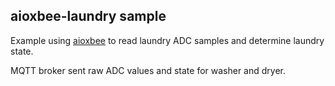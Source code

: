 ## aioxbee-laundry sample

Example using [aioxbee](https://github.com/idatum/aioxbee) to read laundry ADC samples and determine laundry state.

MQTT broker sent raw ADC values and state for washer and dryer.

